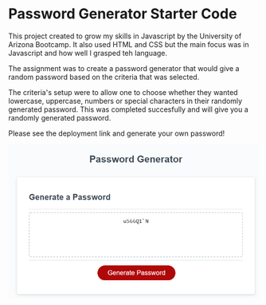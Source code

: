 # Password Generator Starter Code

This project created to grow my skills in Javascript by the University of Arizona Bootcamp. It also used HTML and CSS but the main focus was in Javascript and how well I grasped teh language. 

The assignment was to create a password generator that would give a random password based on the criteria that was selected. 

The criteria's setup were to allow one to choose whether they wanted lowercase, uppercase, numbers or special characters in their randomly generated password. This was completed succesfully and will give you a randomly generated password. 

Please see the deployment link and generate your own password! 

![Preview](/generated-password.PNG)

